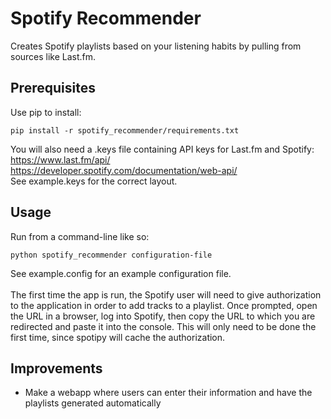 <h1>Spotify Recommender</h1>
Creates Spotify playlists based on your listening habits by pulling from sources like Last.fm.
<h2>Prerequisites</h2>
Use pip to install:

```
pip install -r spotify_recommender/requirements.txt
```
You will also need a .keys file containing API keys for Last.fm and Spotify:<br/>
https://www.last.fm/api/<br/>
https://developer.spotify.com/documentation/web-api/<br/>
See example.keys for the correct layout.
<h2>Usage</h2>
Run from a command-line like so:

```
python spotify_recommender configuration-file 
```
See example.config for an example configuration file.<br/><br/>
The first time the app is run, the Spotify user will need to give authorization to the application in order to add tracks to a playlist. Once prompted, open the URL in a browser, log into Spotify, then copy the URL to which you are redirected and paste it into the console. This will only need to be done the first time, since spotipy will cache the authorization.  
<h2>Improvements</h2>

* Make a webapp where users can enter their information and have the playlists generated automatically
